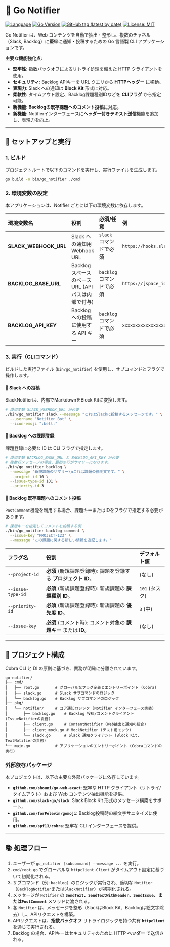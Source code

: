 # 🔔 Go Notifier

[![Language](https://img.shields.io/badge/Language-Go-blue)](https://golang.org/)
[![Go Version](https://img.shields.io/github/go-mod/go-version/shouni/go-notifier)](https://golang.org/)
[![GitHub tag (latest by date)](https://img.shields.io/github/v/tag/shouni/go-notifier)](https://github.com/shouni/go-notifier/tags)
[![License: MIT](https://img.shields.io/badge/License-MIT-yellow.svg)](https://opensource.org/licenses/MIT)

Go Notifier は、Web コンテンツを自動で抽出・整形し、複数のチャネル（Slack, Backlog）に**堅牢**に通知・投稿するための Go 言語製 CLI アプリケーションです。

**主要な機能強化点:**

* **堅牢性**: 指数バックオフによるリトライ処理を備えた HTTP クライアントを使用。
* **セキュリティ**: Backlog APIキーを URL クエリから **HTTPヘッダー** に移動。
* **表現力**: Slack への通知は **Block Kit** 形式に対応。
* **柔軟性**: タイムアウト設定、Backlog課題種別IDなどを **CLIフラグ** から指定可能。
* **新機能**: **Backlogの既存課題へのコメント投稿**に対応。
* **新機能**: Notifierインターフェースに**ヘッダー付きテキスト送信**機能を追加し、表現力を向上。

-----

## 🚀 セットアップと実行

### 1\. ビルド

プロジェクトルートで以下のコマンドを実行し、実行ファイルを生成します。

```bash
go build -o bin/go_notifier ./cmd
```

### 2\. 環境変数の設定

本アプリケーションは、Notifier ごとに以下の環境変数に依存します。

| 環境変数名 | 役割 | 必須/任意 | 例 |
| :--- | :--- | :--- | :--- |
| **SLACK\_WEBHOOK\_URL** | Slack への通知用 Webhook URL | `slack` コマンドで必須 | `https://hooks.slack.com/services/TXXXX/...` |
| **BACKLOG\_BASE\_URL** | Backlog スペースのベース URL (APIパスは内部で付与) | `backlog` コマンドで必須 | `https://[space_id].backlog.jp` |
| **BACKLOG\_API\_KEY** | Backlog への投稿に使用する API キー | `backlog` コマンドで必須 | `xxxxxxxxxxxxxxxxxxxxxxxx` |

### 3\. 実行（CLIコマンド）

ビルドした実行ファイル (`bin/go_notifier`) を使用し、サブコマンドとフラグで操作します。

#### 🔹 Slack への投稿

SlackNotifierは、内部でMarkdownをBlock Kitに変換します。

```bash
# 環境変数 SLACK_WEBHOOK_URL が必要
./bin/go_notifier slack --message "これはSlackに投稿するメッセージです。" \
  --username "Notifier Bot" \
  --icon-emoji ":bell:"
```

#### 🔹 Backlog への課題登録

課題登録に必要な ID は CLI フラグで指定します。

```bash
# 環境変数 BACKLOG_BASE_URL と BACKLOG_API_KEY が必要
# 複数行メッセージの場合、最初の行がサマリーになります。
./bin/go_notifier backlog \
  --message "新規課題のサマリー\nこれは課題の説明文です。" \
  --project-id 10 \
  --issue-type-id 101 \
  --priority-id 3
```

#### 🔹 Backlog 既存課題へのコメント投稿

`PostComment`機能を利用する場合、課題キーまたはIDをフラグで指定する必要があります。

```bash
# 課題キーを指定してコメントを投稿する例
./bin/go_notifier backlog comment \
  --issue-key "PROJECT-123" \
  --message "この課題に関する新しい情報を追記します。"
```

| フラグ名 | 役割 | デフォルト値 |
| :--- | :--- | :--- |
| `--project-id` | **必須** (新規課題登録時): 課題を登録する **プロジェクト ID**。 | (なし) |
| `--issue-type-id` | **必須** (新規課題登録時): 新規課題の **課題種別 ID**。 | `101` (タスク) |
| `--priority-id` | **必須** (新規課題登録時): 新規課題の **優先度 ID**。 | `3` (中) |
| `--issue-key` | **必須** (コメント時): コメント対象の **課題キー** または **ID**。 | (なし) |

-----

## 📐 プロジェクト構成

Cobra CLI と DI の原則に基づき、責務が明確に分離されています。

```
go-notifier/
├── cmd/
│   ├── root.go       # グローバルなフラグ定義とエントリーポイント (Cobra)
│   ├── slack.go      # Slack サブコマンドのロジック
│   └── backlog.go    # Backlog サブコマンドのロジック
├── pkg/
│   └── notifier/     # コア通知ロジック (Notifier インターフェース実装)
│       ├── backlog.go    # Backlog 投稿/コメントクライアント (IssueNotifierの責務)
│       ├── client.go     # ContentNotifier (Web抽出と通知の統合)
│       ├── client_mock.go # MockNotifier (テスト用モック)
│       └── slack.go      # Slack 通知クライアント (Block Kit, TextNotifierの責務)
└── main.go           # アプリケーションのエントリーポイント (Cobraコマンドの実行)
```

### 外部依存パッケージ

本プロジェクトは、以下の主要な外部パッケージに依存しています。

* **`github.com/shouni/go-web-exact`**: 堅牢な HTTP クライアント（リトライ/タイムアウト）および Web コンテンツ抽出機能を提供。
* **`github.com/slack-go/slack`**: Slack Block Kit 形式のメッセージ構築をサポート。
* **`github.com/forPelevin/gomoji`**: Backlog投稿時の絵文字サニタイズに使用。
* **`github.com/spf13/cobra`**: 堅牢な CLI インターフェースを提供。

-----

## 📚 処理フロー

1.  ユーザーが `go_notifier [subcommand] --message ...` を実行。
2.  `cmd/root.go` でグローバルな `httpclient.Client` がタイムアウト設定に基づいて初期化される。
3.  サブコマンド（例: `backlog`）のロジックが実行され、適切な `Notifier`（`BacklogNotifier`または`SlackNotifier`）が初期化される。
4.  メッセージが `Notifier` の **`SendText`、`SendTextWithHeader`、`SendIssue`、または`PostComment`** メソッドに渡される。
5.  各 `Notifier` は、メッセージを整形（SlackはBlock Kit、Backlogは絵文字除去）し、APIリクエストを構築。
6.  APIリクエストは、**指数バックオフ** リトライロジックを持つ共有 **`httpclient`** を通じて実行される。
7.  Backlog の場合、APIキーはセキュリティのために HTTP **ヘッダー** で送信される。

